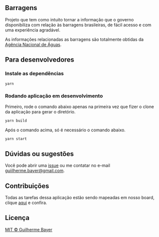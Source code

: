 ## Barragens

Projeto que tem como intuito tornar a informação que o governo disponibiliza com relação às barragens brasileiras, de fácil acesso e com uma experiência agradável.

As informações relacionadas as barragens são totalmente obtidas da [Agência Nacional de Águas](http://www.snisb.gov.br/portal/snisb/mapas-tematicos-e-relatorios).

## Para desenvolvedores

### Instale as dependências

```sh
yarn
```

### Rodando aplicação em desenvolvimento

Primeiro, rode o comando abaixo apenas na primeira vez que fizer o clone da aplicação para gerar o diretório.

```sh
yarn build
```

Após o comando acima, só é necessário o comando abaixo.

```sh
yarn start
```

## Dúvidas ou sugestões

Você pode abrir uma [issue](https://github.com/guuibayer/barragens/issues/new) ou me contatar no e-mail guiilherme.bayer@gmail.com.

## Contribuições

Todas as tarefas dessa aplicação estão sendo mapeadas em nosso board, clique [aqui](https://github.com/guuibayer/barragens/projects/1) e confira.

## Licença

[MIT © Guilherme Bayer](https://github.com/guuibayer/barragens/blob/master/LICENSE.md)
